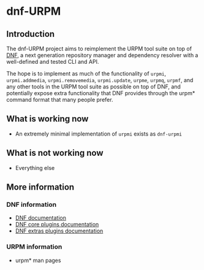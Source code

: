 # dnf-URPM

## Introduction
The dnf-URPM project aims to reimplement the URPM tool suite on top of 
[DNF](http://dnf.baseurl.org/), a next generation repository manager 
and dependency resolver with a well-defined and tested CLI and API.

The hope is to implement as much of the functionality of `urpmi`, 
`urpmi.addmedia`, `urpmi.removemedia`, `urpmi.update`, 
`urpme`, `urpmq`, `urpmf`, and any other tools in the URPM tool suite
as possible on top of DNF, and potentially expose extra functionality 
that DNF provides through the urpm* command format that many people prefer.

## What is working now

* An extremely minimal implementation of `urpmi` exists as `dnf-urpmi`

## What is not working now

* Everything else

## More information

### DNF information

* [DNF documentation](http://dnf.readthedocs.org/en/latest/)
* [DNF core plugins documentation](http://dnf-plugins-core.readthedocs.org/en/latest/)
* [DNF extras plugins documentation](http://dnf-plugins-extras.readthedocs.org/en/latest/)

### URPM information

* urpm* man pages